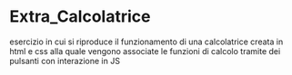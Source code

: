 # Extra_Calcolatrice
esercizio in cui si riproduce il funzionamento di una calcolatrice creata in html e css alla quale vengono associate le funzioni di calcolo tramite dei pulsanti con interazione in JS
